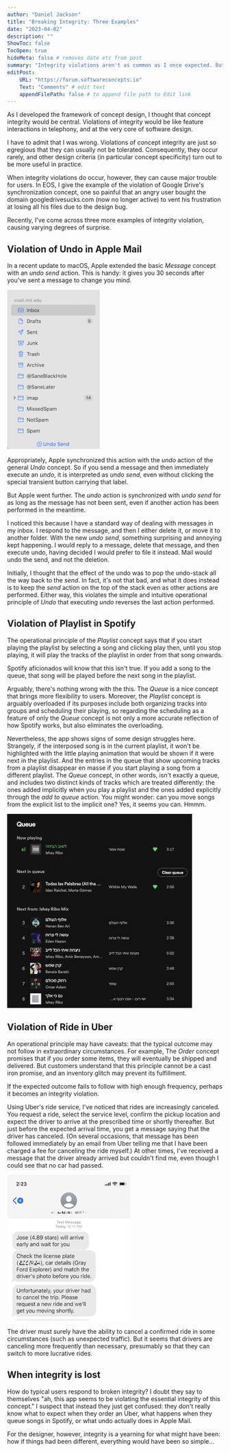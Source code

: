 ```yaml
---
author: "Daniel Jackson"
title: "Breaking Integrity: Three Examples"
date: "2023-04-02"
description: ""
ShowToc: false
TocOpen: true
hideMeta: false # removes date etc from post
summary: "Integrity violations aren't as common as I once expected. But when they happen, they're bad."
editPost:
    URL: "https://forum.softwareconcepts.io"
    Text: "Comments" # edit text
    appendFilePath: false # to append file path to Edit link
---
```

As I developed the framework of concept design, I thought that concept integrity would be central. Violations of integrity would be like feature interactions in telephony, and at the very core of software design.

I have to admit that I was wrong. Violations of concept integrity are just so egregious that they can usually not be tolerated. Consequently, they occur rarely, and other design criteria (in particular concept specificity) turn out to be more useful in practice.

When integrity violations do occur, however, they can cause major trouble for users. In EOS, I give the example of the violation of Google Drive's synchronization concept, one so painful that an angry user bought the domain googledrivesucks.com (now no longer active) to vent his frustration at losing all his files due to the design bug.

Recently, I've come across three more examples of integrity violation, causing varying degrees of surprise.

## Violation of Undo in Apple Mail

In a recent update to macOS, Apple extended the basic *Message* concept with an *undo send* action. This is handy: it gives you 30 seconds after you've sent a message to change you mind. 

![Undo send in Apple Mail](undo-send-screenshot.png)

Appropriately, Apple synchronized this action with the *undo* action of the general *Undo* concept. So if you send a message and then immediately execute an *undo*, it is interpreted as *undo send*, even without clicking the special transient button carrying that label.

But Apple went further. The *undo* action is synchronized with *undo send* for as long as the message has not been sent, even if another action has been performed in the meantime.

I noticed this because I have a standard way of dealing with messages in my inbox. I respond to the message, and then I either delete it, or move it to another folder. With the new *undo send*, something surprising and annoying kept happening. I would reply to a message, delete that message, and then execute undo, having decided I would prefer to file it instead. Mail would undo the send, and not the deletion.

Initially, I thought that the effect of the undo was to pop the undo-stack all the way back to the *send*. In fact, it's not that bad, and what it does instead is to keep the *send* action on the top of the stack even as other actions are performed. Either way, this violates the simple and intuitive operational principle of *Undo* that executing *undo* reverses the last action performed.

## Violation of Playlist in Spotify

The operational principle of the *Playlist* concept says that if you start playing the playlist by selecting a song and clicking play then, until you stop playing, it will play the tracks of the playlist in order from that song onwards.

Spotify aficionados will know that this isn't true. If you add a song to the queue, that song will be played before the next song in the playlist.

Arguably, there's nothing wrong with the this. The *Queue* is a nice concept that brings more flexibility to users. Moreover, the *Playlist* concept is arguably overloaded if its purposes include both organizing tracks into groups and scheduling their playing, so regarding the scheduling as a feature of only the *Queue* concept is not only a more accurate reflection of how Spotify works, but also eliminates the overloading. 

Nevertheless, the app shows signs of some design struggles here. Strangely, if the interposed song is in the current playlist, it won't be highlighted with the little playing animation that would be shown if it were next in the playlist. And the entries in the queue that show upcoming tracks from a playlist disappear en masse if you start playing a song from a different playlist. The *Queue* concept, in other words, isn't exactly a queue, and includes two distinct kinds of tracks which are treated differently: the ones added implicitly when you play a playlist and the ones added explicitly through the *add to queue* action. You might wonder: can you move songs from the explicit list to the implicit one? Yes, it seems you can. Hmmm.

![Spotify's queue](spotify-queue-screenshot.png)

## Violation of Ride in Uber

An operational principle may have caveats: that the typical outcome may not follow in extraordinary circumstances. For example, The *Order* concept promises that if you order some items, they will eventually be shipped and delivered. But customers understand that this principle cannot be a cast iron promise, and an inventory glitch may prevent its fulfillment. 

If the expected outcome fails to follow with high enough frequency, perhaps it becomes an integrity violation. 

Using Uber's ride service, I've noticed that rides are increasingly canceled. You request a ride, select the service level, confirm the pickup location and expect the driver to arrive at the prescribed time or shortly thereafter. But just before the expected arrival time, you get a message saying that the driver has canceled. (On several occasions, that message has been followed immediately by an email from Uber telling me that I have been charged a fee for canceling the ride myself.) At other times, I've received a message that the driver already arrived but couldn't find me, even though I could see that no car had passed.

![Uber cancellation message](uber-cancel-screenshot.png)

The driver must surely have the ability to cancel a confirmed ride in some circumstances (such as unexpected traffic). But it seems that drivers are canceling more frequently than necessary, presumably so that they can switch to more lucrative rides.

## When integrity is lost

How do typical users respond to broken integrity? I doubt they say to themselves "ah, this app seems to be violating the essential integrity of this concept." I suspect that instead they just get confused: they don't really know what to expect when they order an Uber, what happens when they queue songs in Spotify, or what undo actually does in Apple Mail. 

For the designer, however, integrity is a yearning for what might have been: how if things had been different, everything would have been so simple…